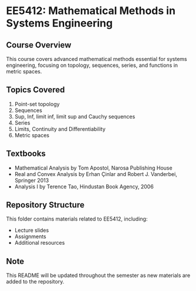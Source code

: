 # EE5412: Mathematical Methods in Systems Engineering

## Course Overview
This course covers advanced mathematical methods essential for systems engineering, focusing on topology, sequences, series, and functions in metric spaces.

## Topics Covered
1. Point-set topology
2. Sequences
3. Sup, Inf, limit inf, limit sup and Cauchy sequences
4. Series
5. Limits, Continuity and Differentiability
6. Metric spaces

## Textbooks
- Mathematical Analysis by Tom Apostol, Narosa Publishing House
- Real and Convex Analysis by Erhan Çinlar and Robert J. Vanderbei, Springer 2013
- Analysis I by Terence Tao, Hindustan Book Agency, 2006

## Repository Structure
This folder contains materials related to EE5412, including:
- Lecture slides
- Assignments
- Additional resources

## Note
This README will be updated throughout the semester as new materials are added to the repository.

